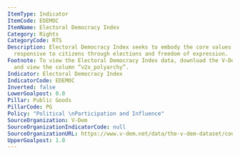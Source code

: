 ```yaml
---
ItemType: Indicator
ItemCode: EDEMOC
ItemName: Electoral Democracy Index
Category: Rights
CategoryCode: RTS
Description: Electoral Democracy Index seeks to embody the core values that make rulers
  responsive to citizens through elections and freedom of expression.
Footnote: To view the Electoral Democracy Index data, download the V-Dem data set
  and view the column “v2x_polyarchy”.
Indicator: Electoral Democracy Index
IndicatorCode: EDEMOC
Inverted: false
LowerGoalpost: 0.0
Pillar: Public Goods
PillarCode: PG
Policy: "Political \nParticipation and Influence"
SourceOrganization: V-Dem
SourceOrganizationIndicatorCode: null
SourceOrganizationURL: https://www.v-dem.net/data/the-v-dem-dataset/country-year-v-dem-fullothers-v13/
UpperGoalpost: 1.0
---
```


